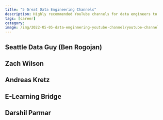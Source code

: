 ```yaml
---
title: "5 Great Data Engineering Channels"
description: Highly recommended YouTube channels for data engineers to help them ace their data engineering careers.
tags: [career]
category:
image: /img/2022-05-05-data-enginnering-youtube-channel/youtube-channel.jpeg
---
```


## Seattle Data Guy (Ben Rogojan)

## Zach Wilson

## Andreas Kretz

## E-Learning Bridge

## Darshil Parmar